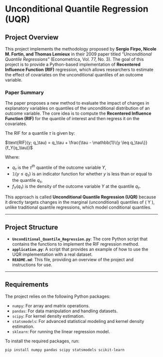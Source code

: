 # Unconditional Quantile Regression (UQR)

## Project Overview

This project implements the methodology proposed by **Sergio Firpo, Nicole M. Fortin, and Thomas Lemieux** in their 2009 paper titled *"Unconditional Quantile Regressions"* (Econometrica, Vol. 77, No. 3). The goal of this project is to provide a Python-based implementation of **Recentered Influence Function (RIF)** regression, which allows researchers to estimate the effect of covariates on the unconditional quantiles of an outcome variable.

### Paper Summary

The paper proposes a new method to evaluate the impact of changes in explanatory variables on quantiles of the unconditional distribution of an outcome variable. The core idea is to compute the **Recentered Influence Function (RIF)** for the quantile of interest and then regress it on the covariates.

The RIF for a quantile $\tau$ is given by:

$\text{RIF}(y; q_\tau) = q_\tau + \frac{\tau - \mathbb{1}\{y \leq q_\tau\}}{f_Y(q_\tau)}$

Where:
- $q_\tau$ is the $\tau^{th}$ quantile of the outcome variable $Y$,
- $\mathbb{1}\{y \leq q_\tau\}$ is an indicator function for whether $y$ is less than or equal to the quantile $q_\tau$,
- $f_Y(q_\tau)$ is the density of the outcome variable $Y$ at the quantile $q_\tau$.

This approach is called **Unconditional Quantile Regression (UQR)** because it directly targets changes in the marginal (unconditional) quantiles of \( Y \), unlike traditional quantile regressions, which model conditional quantiles.

---

## Project Structure

- **`Unconditional_Quantile_Regression.py`**: The core Python script that contains the functions to implement the RIF regression method.
- **`application.py`**: A script that provides an example of how to use the UQR implementation with a real dataset.
- **`README.md`**: This file, providing an overview of the project and instructions for use.

---

## Requirements

The project relies on the following Python packages:

- `numpy`: For array and matrix operations.
- `pandas`: For data manipulation and handling datasets.
- `scipy`: For kernel density estimation.
- `statsmodels`: For advanced statistical modeling and kernel density estimation.
- `sklearn`: For running the linear regression model.

To install the required packages, run:

```bash
pip install numpy pandas scipy statsmodels scikit-learn
